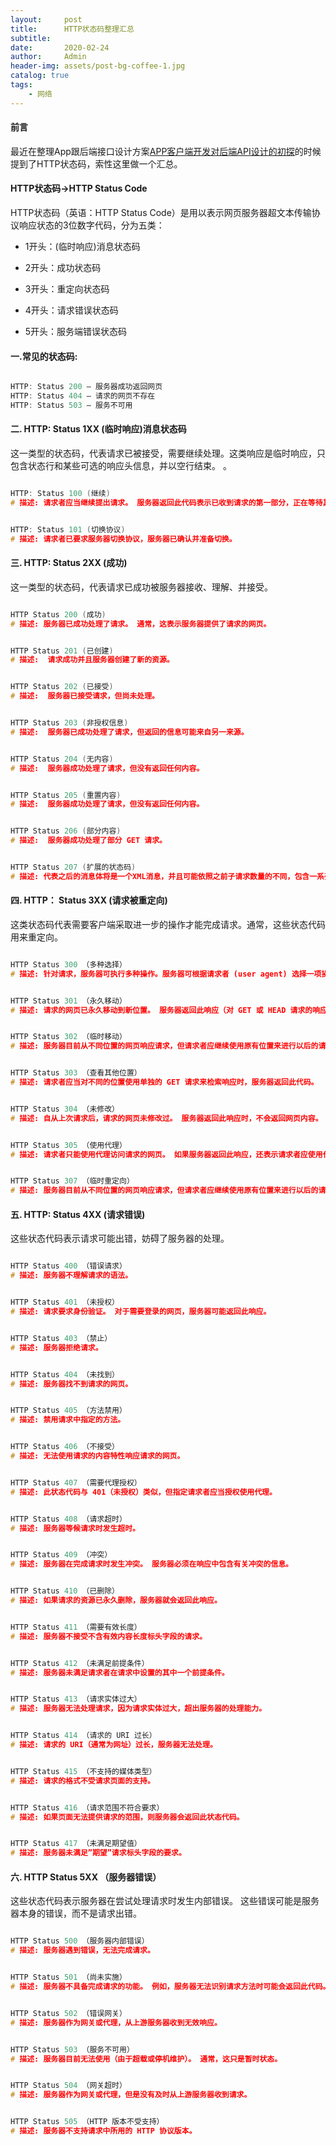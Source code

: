 ```yaml
---
layout:     post
title:      HTTP状态码整理汇总
subtitle:   
date:       2020-02-24
author:     Admin
header-img: assets/post-bg-coffee-1.jpg
catalog: true
tags:
    - 网络
---
```


#### 前言
最近在整理App跟后端接口设计方案[APP客户端开发对后端API设计的初探](https://walymin.github.io/2020/02/24/%E5%89%8D%E7%AB%AFApp%E5%BC%80%E5%8F%91%E6%B6%89%E5%8F%8A%E5%88%B0%E7%9A%84%E5%90%8E%E7%AB%AFAPI%E8%AE%BE%E8%AE%A1%E8%A7%84%E8%8C%83%E7%9A%84%E4%B8%80%E4%BA%9B%E6%80%9D%E8%80%83/)的时候提到了HTTP状态码，索性这里做一个汇总。


#### HTTP状态码->HTTP Status Code
HTTP状态码（英语：HTTP Status Code）是用以表示网页服务器超文本传输协议响应状态的3位数字代码，分为五类：

* 1开头：(临时响应)消息状态码

* 2开头：成功状态码

* 3开头：重定向状态码

* 4开头：请求错误状态码

* 5开头：服务端错误状态码


#### 一.常见的状态码:

```c

HTTP: Status 200 – 服务器成功返回网页
HTTP: Status 404 – 请求的网页不存在
HTTP: Status 503 – 服务不可用

```

#### 二. HTTP: Status 1XX  (临时响应)消息状态码
这一类型的状态码，代表请求已被接受，需要继续处理。这类响应是临时响应，只包含状态行和某些可选的响应头信息，并以空行结束。
。

```c

HTTP: Status 100 (继续)
# 描述: 请求者应当继续提出请求。 服务器返回此代码表示已收到请求的第一部分，正在等待其余部分。


HTTP: Status 101 (切换协议)
# 描述: 请求者已要求服务器切换协议，服务器已确认并准备切换。

```

#### 三. HTTP: Status 2XX  (成功)
这一类型的状态码，代表请求已成功被服务器接收、理解、并接受。

```c

HTTP Status 200 (成功)
# 描述: 服务器已成功处理了请求。 通常，这表示服务器提供了请求的网页。


HTTP Status 201 (已创建)
# 描述:  请求成功并且服务器创建了新的资源。


HTTP Status 202 (已接受)
# 描述:  服务器已接受请求，但尚未处理。


HTTP Status 203 (非授权信息)
# 描述:  服务器已成功处理了请求，但返回的信息可能来自另一来源。


HTTP Status 204 (无内容)
# 描述:  服务器成功处理了请求，但没有返回任何内容。


HTTP Status 205 (重置内容)
# 描述:  服务器成功处理了请求，但没有返回任何内容。


HTTP Status 206 (部分内容)
# 描述:  服务器成功处理了部分 GET 请求。


HTTP Status 207 (扩展的状态码)
# 描述: 代表之后的消息体将是一个XML消息，并且可能依照之前子请求数量的不同，包含一系列独立的响应代码。

```

#### 四. HTTP： Status 3XX (请求被重定向)
这类状态码代表需要客户端采取进一步的操作才能完成请求。通常，这些状态代码用来重定向。


```c

HTTP Status 300 （多种选择） 
# 描述: 针对请求，服务器可执行多种操作。服务器可根据请求者 (user agent) 选择一项操作，或提供操作列表供请求者选择。


HTTP Status 301 （永久移动） 
# 描述: 请求的网页已永久移动到新位置。 服务器返回此响应（对 GET 或 HEAD 请求的响应）时，会自动将请求者转到新位置。


HTTP Status 302 （临时移动）
# 描述: 服务器目前从不同位置的网页响应请求，但请求者应继续使用原有位置来进行以后的请求。


HTTP Status 303 （查看其他位置）
# 描述: 请求者应当对不同的位置使用单独的 GET 请求来检索响应时，服务器返回此代码。


HTTP Status 304 （未修改）
# 描述: 自从上次请求后，请求的网页未修改过。 服务器返回此响应时，不会返回网页内容。


HTTP Status 305 （使用代理）
# 描述: 请求者只能使用代理访问请求的网页。 如果服务器返回此响应，还表示请求者应使用代理。


HTTP Status 307 （临时重定向）
# 描述: 服务器目前从不同位置的网页响应请求，但请求者应继续使用原有位置来进行以后的请求。

```

#### 五. HTTP: Status 4XX (请求错误)
这些状态代码表示请求可能出错，妨碍了服务器的处理。

```c

HTTP Status 400 （错误请求） 
# 描述: 服务器不理解请求的语法。


HTTP Status 401 （未授权） 
# 描述: 请求要求身份验证。 对于需要登录的网页，服务器可能返回此响应。


HTTP Status 403 （禁止）
# 描述: 服务器拒绝请求。


HTTP Status 404 （未找到） 
# 描述: 服务器找不到请求的网页。


HTTP Status 405 （方法禁用） 
# 描述: 禁用请求中指定的方法。


HTTP Status 406 （不接受） 
# 描述: 无法使用请求的内容特性响应请求的网页。


HTTP Status 407 （需要代理授权） 
# 描述: 此状态代码与 401（未授权）类似，但指定请求者应当授权使用代理。


HTTP Status 408 （请求超时） 
# 描述: 服务器等候请求时发生超时。


HTTP Status 409 （冲突） 
# 描述: 服务器在完成请求时发生冲突。 服务器必须在响应中包含有关冲突的信息。


HTTP Status 410 （已删除）
# 描述: 如果请求的资源已永久删除，服务器就会返回此响应。


HTTP Status 411 （需要有效长度） 
# 描述: 服务器不接受不含有效内容长度标头字段的请求。


HTTP Status 412 （未满足前提条件） 
# 描述: 服务器未满足请求者在请求中设置的其中一个前提条件。


HTTP Status 413 （请求实体过大） 
# 描述: 服务器无法处理请求，因为请求实体过大，超出服务器的处理能力。


HTTP Status 414 （请求的 URI 过长）
# 描述: 请求的 URI（通常为网址）过长，服务器无法处理。


HTTP Status 415 （不支持的媒体类型） 
# 描述: 请求的格式不受请求页面的支持。


HTTP Status 416 （请求范围不符合要求） 
# 描述: 如果页面无法提供请求的范围，则服务器会返回此状态代码。


HTTP Status 417 （未满足期望值） 
# 描述: 服务器未满足”期望”请求标头字段的要求。

```

#### 六. HTTP Status 5XX （服务器错误）
这些状态代码表示服务器在尝试处理请求时发生内部错误。 这些错误可能是服务器本身的错误，而不是请求出错。

```c

HTTP Status 500 （服务器内部错误） 
# 描述: 服务器遇到错误，无法完成请求。


HTTP Status 501 （尚未实施） 
# 描述: 服务器不具备完成请求的功能。 例如，服务器无法识别请求方法时可能会返回此代码。


HTTP Status 502 （错误网关） 
# 描述: 服务器作为网关或代理，从上游服务器收到无效响应。


HTTP Status 503 （服务不可用）
# 描述: 服务器目前无法使用（由于超载或停机维护）。 通常，这只是暂时状态。


HTTP Status 504 （网关超时） 
# 描述: 服务器作为网关或代理，但是没有及时从上游服务器收到请求。


HTTP Status 505 （HTTP 版本不受支持）
# 描述: 服务器不支持请求中所用的 HTTP 协议版本。

```